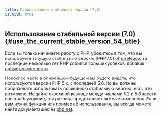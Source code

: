 ```yaml
---
title: Использование стабильной версии (7.0)
isChild: true
---
```


## Использование стабильной версии (7.0) {#use_the_current_stable_version_54_title}

Если вы только начинаете работу с PHP, убедитесь в том, что вы используете текущую стабильную версию [PHP 7.0]
[php-release]. За последние несколько лет PHP добился больших успехов, добавив 
[новые возможности](#Общие_моменты_языка).

Наиболее часто в ближайшем будущем вы будете видеть, что используются версии PHP 5.x, с последней 5.6. Но вы должны попробовать использовать последнюю стабильную версию, если это возможно. Не дайте скромной разнице между числами 5.2 и 5.6 ввести вас в заблуждение,
эта разница представляет _важные_ изменения. Если вам нужна функция или пример её использования, вы всегда можете 
найти документацию на [php.net][php-docs].

[php-release]: http://www.php.net/downloads.php
[php-docs]: http://www.php.net/manual/ru/
